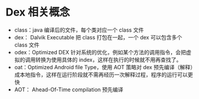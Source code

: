 # Dex 相关概念

- class：java 编译后的文件，每个类对应一个 class 文件
- dex： Dalvik Executable 把 class 打包在一起，一个 dex 可以包含多个 class 文件
- odex：Optimized DEX 针对系统的优化，例如某个方法的调用指令，会把虚拟的调用转换为使用具体的 index，这样在执行的时候就不用再查找了。
- oat：Optimized Android file Type，使用 AOT 策略对 dex 预先编译（解释）成本地指令，这样在运行阶段就不需再经历一次解释过程，程序的运行可以更快
- AOT： Ahead-Of-Time compilation 预先编译
